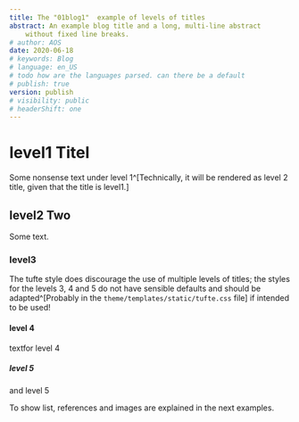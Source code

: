 ```yaml
---
title: The "01blog1"  example of levels of titles  
abstract: An example blog title and a long, multi-line abstract   
    without fixed line breaks.  
# author: AOS
date: 2020-06-18
# keywords: Blog
# language: en_US
# todo how are the languages parsed. can there be a default
# publish: true
version: publish
# visibility: public
# headerShift: one
---
```


# level1 Titel
Some nonsense text under level 1^[Technically, it will be rendered as level 2 title, given that the title is level1.]


## level2 Two
Some text.

### level3 
The tufte style does discourage the use of multiple levels of titles; the styles for the levels 3, 4 and 5 do not have sensible defaults and should be adapted^[Probably in the `theme/templates/static/tufte.css` file] if intended to be used!


#### level 4
textfor level 4
##### level 5
and level 5

To show list, references and images are explained in the next examples.
